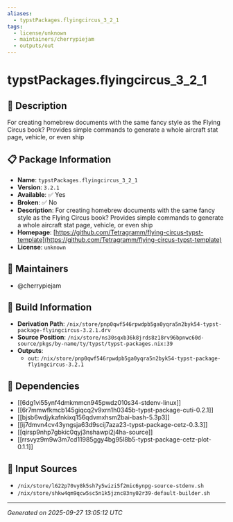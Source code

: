 ```yaml
---
aliases:
  - typstPackages.flyingcircus_3_2_1
tags:
  - license/unknown
  - maintainers/cherrypiejam
  - outputs/out
---
```


# typstPackages.flyingcircus_3_2_1

## 📝 Description

For creating homebrew documents with the same fancy style as the Flying Circus book? Provides simple commands to generate a whole aircraft stat page, vehicle, or even ship

## 📋 Package Information

- **Name**: `typstPackages.flyingcircus_3_2_1`
- **Version**: `3.2.1`
- **Available**: ✅ Yes
- **Broken**: ✅ No
- **Description**: For creating homebrew documents with the same fancy style as the Flying Circus book? Provides simple commands to generate a whole aircraft stat page, vehicle, or even ship
- **Homepage**: [https://github.com/Tetragramm/flying-circus-typst-template](https://github.com/Tetragramm/flying-circus-typst-template)
- **License**: `unknown`
## 👥 Maintainers

- @cherrypiejam


## 🔧 Build Information

- **Derivation Path**: `/nix/store/pnp0qwf546rpwdpb5ga0yqra5n2byk54-typst-package-flyingcircus-3.2.1.drv`
- **Source Position**: `/nix/store/ns30sqxb36k8jrds8z18rv96bpnwc60d-source/pkgs/by-name/ty/typst/typst-packages.nix:39`
- **Outputs**:
  - `out`:  `/nix/store/pnp0qwf546rpwdpb5ga0yqra5n2byk54-typst-package-flyingcircus-3.2.1`

## 🔗 Dependencies

- [[6dg1vi55ynf4dmkmmcn945pwdz010s34-stdenv-linux]]
- [[6r7mmwfkmcb145giqcq2v9xrn1h0345b-typst-package-cuti-0.2.1]]
- [[bjsb6wdjykafnkixq156qdvmxhsm2bai-bash-5.3p3]]
- [[ij7dmvn4cv43yngsja63d9scij7aza23-typst-package-cetz-0.3.3]]
- [[qirsp9nhp7gbkic0qyj3nshawpi2j4ha-source]]
- [[rrsvyz9m9w3m7cd11985ggy4bg95l8b5-typst-package-cetz-plot-0.1.1]]

## 📁 Input Sources

- `/nix/store/l622p70vy8k5sh7y5wizi5f2mic6ynpg-source-stdenv.sh`
- `/nix/store/shkw4qm9qcw5sc5n1k5jznc83ny02r39-default-builder.sh`

---
*Generated on 2025-09-27 13:05:12 UTC*
